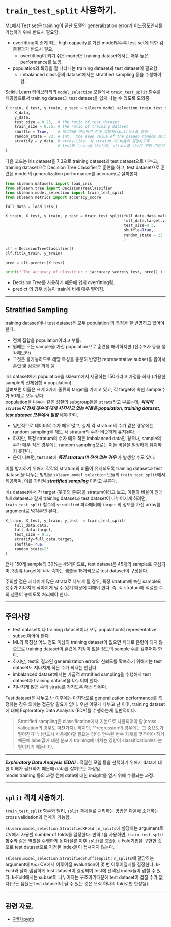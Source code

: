 # `train_test_split` 사용하기.

ML에서 Test set은 training이 끝난 모델의 generalization error가 어느정도인지를 가늠하기 위해 반드시 필요함.

* overfitting이 쉽게 되는 high capacity를 가진 model일수록 test-set에 의한 검증결과가 반드시 필요.
    * overfitting이 되기 쉬운 model은 training dataset에서는 매우 높은 performance를 보임.
* population의 특징을 잘 나타내는 training dataset과 test dataset이 필요함.
    * imbalanced class등의 dataset에서는 stratified sampling 등을 수행해야함.

Scikit-Learn 라이브러리의 `model_selection` 모듈에서 `train_test_split` 함수를 제공함으로서 training dataset과 test dataset을 쉽게 나눌 수 있도록 도와줌.


```Python
X_train, X_test, y_train, y_test = sklearn.model_selection.train_test_split(
    X_data,
    y_data,
    test_size = 0.25,  # the ratio of test dataset
    train_size = 0.75, # the ratio of training dataset
    shuffle = True,    # 데이터를 분리하기 전에 섞을지(shuffle)를 결정
    random_state = 23, # int.  the seed value of the pseudo random shuffling.
    stratify = y_data, # array-like. 각 stratum 의 비율이 일정하도록 
                       # test와 train을 나누는데, strata를 나누기 위한 기준이 되는 array.
)
```


다음 코드는 iris dataset을 7:3으로 training dataset과 test dataset으로 나누고, training dataset으로 Decision Tree Classifier로 훈련을 하고, test dataset으로 훈련된 model의 generalization performance를 accuracy로 살펴본다.

```Python
from sklearn.datasets import load_iris
from sklearn.tree import DecisionTreeClassifier
from sklearn.model_selection import train_test_split
from sklearn.metrics import accuracy_score

full_data = load_iris()

X_train, X_test, y_train, y_test = train_test_split(full_data.data.values,
                                                    full_data.target.values,
                                                    test_size=0.3, 
                                                    shuffle=True,
                                                    random_state = 23
                                                    )

clf = DecisionTreeClassifier()
clf.fit(X_train, y_train)

pred = clf.predict(X_test)

print(f'The accuracy of classifier : {accuracy_score(y_test, pred)}')
```

* Decision Tree를 사용하기 때문에 쉽게 overfitting됨.
* predict 의 경우 성능이 train에 비해 매우 떨어짐.

---

## Stratified Sampling

training dataset이나 test dataset은 모두 population 의 특징을 잘 반영하고 있어야 한다. 

* 전체 집합을 population이라고 부름.
* 원래는 모든 sample을 가진 population으로 훈련을 해야하지만 (전수조사 등을 생각해보라) 
* 그것은 불가능하므로 해당 특성을 충분히 반영한 representative subset을 뽑아서 훈련 및 검증을 하게 됨

iris dataset에서 population을 sklearn에서 제공하는 150개라고 가정을 하자 (가용한 sample의 전체집합 = population).  
살펴보면 이들은 크게 3가지 종류의 target을 가지고 있고, 각 target에 속한 sample수가 50개로 모두 같다.  
population을 나누는 같은 성질의 subgroup들을 `strata`라고 부르는데, ***각각의 `stratum`이 전체 갯수에 대해 차지하고 있는 비율은 population, training dataset, test dataset 모두에서 일정*** 해야 한다.

* 일반적으로 데이터의 수가 매우 많고, 실제 각 stratum의 수가 같은 경우에는 random sampling을 해도 각 stratum의 수가 비슷하게 유지된다. 
* 하지만, 특정 stratum의 수가 매우 적은 imbalanced data인 경우나, sample의 수가 매우 적은 경우에는 random sampling으로는 이들 비율을 일정하게 유지하지 못한다. 
* 운이 나쁘면, test set에 ***특정 stratum이 전혀 없는 경우*** 가 발생할 수도 있다.

이를 방지하기 위해서 각각의 stratum의 비율이 유지되도록 training dataset과 test dataset을 나누는 방법을 
`sklearn.model_selection` 모듈의 `train_test_split`에서 제공하며, 이를 가리켜 ***stratified sampling*** 이라고 부른다.

iris dataset에서 각 target (붓꽃의 종류)을 stratum이라고 보고, 이들의 비율이 원래 full dataset과 같게 training dataset과 test dataset이 나누어지게 하려면, `train_test_split` 함수의 `stratified` 파라메터에 `target` 의 정보를 가진 array를 argument로 넘겨주면 된다.

```Python
X_train, X_test, y_train, y_test  = train_test_split(
    full_data.data, 
    full_data.target,
    test_size = 0.3,
    stratify=full_data.target,
    shuffle=True,
    random_state=23
)
```

전체 150개 sample의 30%는 45개이므로, test dataset은 45개의 sample로 구성되며, 3종류 target에 각각 속하는 샘플들 15개씩으로 test dataset이 구성된다.

주의할 점은 지나치게 많은 strata로 나뉘게 될 경우, 특정 stratum에 속한 sample의 갯수가 지나치게 작아지게 될 수 있기 때문에 피해야 한다. 즉, 각 stratum에 적절한 수의 샘플이 놓이도록 처리해야 한다.

---

## 주의사항

* test dataset이나 training dataset이나 모두 population의 representative subset이어야 한다.
* ML의 특징상 어느 정도 이상의 training dataset이 없으면 제대로 훈련이 되지 않으므로 training dataset이 훈련에 지장이 없을 정도의 sample 수를 갖추어야 한다.
* 하지만, test의 결과인 generalization error의 신뢰도를 확보하기 위해서는 test dataset도 지나치게 적은 수가 되서는 안된다.
* imbalanced dataset에서는 가급적 stratified sampling을 수행해서 test dataset과 training dataset을 나누어야 한다.
* 지나치게 많은 수의 strata를 가지도록 해선 안된다.

Test dataset은 나누고 난 이후에는 마지막으로 generalization performance를 측정하는 경우 외에는 접근할 필요가 없다. 우선 이렇게 나누고 난 이후, training dataset에 대해 Exploratory Data Analysis (EDA)를 수행하는게 일반적이다.

> Stratified sampling은 classification에서 기본으로 사용되어야 함(cross validation의 경우도 마찬가지). 하지만, ^^regression의 경우에는 그 중요도가 떨어진다^^. (반드시 사용해야할 필요는 없다) 연속된 변수 자체를 맞추어야 하기 때문에 label값에 대한 분포가 training에 미치는 영향이 classification보다는 떨어지기 때문이다. 

---

***Exploratory Data Analysis (EDA)*** 
: 적절한 모델 등을 선택하기 위해서 data에 대한 이해가 필요하기 때문에 data를 살펴보는 과정임.  
model training 등의 과정 전에 data에 대한 insight를 얻기 위해 수행되는 과정.

---

## `split` 객체 사용하기.

`train_test_split` 함수와 달리, `split` 객체들로 처리하는 방법은 다음에 소개하는 cross validation과 연계가 가능함.

`sklearn.model_selection.StratifiedKFold`
: `n_splits`에 할당하는 argument로 CV에서 사용할 number of folds를 결정한다. 만약 1을 사용하면, `train_test_split`함수와 같은 역할을 수행하게 된다(물론 이후 `split`를 호출). k-Fold기법을 구현한 것으로 test dataset으로 지정된 index들이 겹쳐지지 않는다.

`sklearn.model_selection.StratifiedShuffleSplit`
: `n_splits`에 할당하는 argument에 따라 CV에서 이루어질 evaluation이 몇 번 이루어질지를 결정한다. k-Fold와 달리 램덤하게 test dataset이 결정되며 test에 선택된 index들이 겹칠 수 있다. k-Fold에서는 subset이 나누어지는 구조이기때문에 test dataset이 겹칠 수가 없다(모든 샘플은 test dataset이 될 수 있는 것은 오직 하나의 fold로만 한정됨).

---



## 관련 자료.

* [관련 ipynb](https://gist.github.com/dsaint31x/8c390531d7b79478898d928f4a691b8b)
